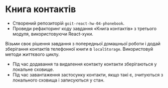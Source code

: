 # Книга контактів

- Створений репозиторій `goit-react-hw-04-phonebook`.
- Проведи рефакторинг коду завдання «Книга контактів» з третього модуля,
  використовуючи React-хуки.

Візьми своє рішення завдання з попередньої домашньої роботи і додай зберігання
контактів телефонної книги в `localStorage`. Використовуй методи життєвого
циклу.

- Під час додавання та видалення контакту контакти зберігаються у локальне
  сховище.
- Під час завантаження застосунку контакти, якщо такі є, зчитуються з локального
  сховища і записуються у стан.
